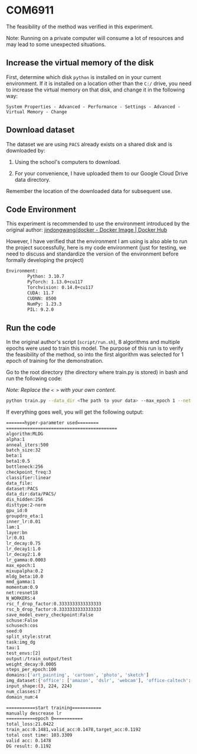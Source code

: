 # COM6911

The feasibility of the method was verified in this experiment.

Note: Running on a private computer will consume a lot of resources and may lead to some unexpected situations.

## Increase the virtual memory of the disk

First, determine which disk `python` is installed on in your current environment. If it is installed on a location other than the `C:/` drive, you need to increase the virtual memory on that disk, and change it in the following way:

`System Properties - Advanced - Performance - Settings - Advanced - Virtual Memory - Change`

## Download dataset

The dataset we are using `PACS` already exists on a shared disk and is downloaded by:

1. Using the school's computers to download.

2. For your convenience, I have uploaded them to our Google Cloud Drive data directory.

Remember the location of the downloaded data for subsequent use.

## Code Environment



This experiment is recommended to use the environment introduced by the original author: [jindongwang/docker - Docker Image | Docker Hub](https://hub.docker.com/r/jindongwang/docker)

However, I have verified that the environment I am using is also able to run the project successfully, here is my code environment (just for testing, we need to discuss and standardize the version of the environment before formally developing the project)

```sh
Environment:
        Python: 3.10.7
        PyTorch: 1.13.0+cu117
        Torchvision: 0.14.0+cu117
        CUDA: 11.7
        CUDNN: 8500
        NumPy: 1.23.3
        PIL: 9.2.0
```

## Run the code

In the original author's script (`script/run.sh`), 8 algorithms and multiple epochs were used to train this model. The purpose of this run is to verify the feasibility of the method, so into the first algorithm was selected for 1 epoch of training for the demonstration.

Go to the root directory (the directory where train.py is stored) in bash and run the following code:

*Note: Replace the `< >` with your own content.*

```sh
python train.py --data_dir <The path to your data> --max_epoch 1 --net resnet18 --task img_dg --output <Output Directory> --test_envs 2 --dataset PACS --algorithm MLDG --mldg_beta 10
```

If everything goes well, you will get the following output:

```sh
=======hyper-parameter used========
==========================================
algorithm:MLDG
alpha:1
anneal_iters:500
batch_size:32
beta:1
beta1:0.5
bottleneck:256
checkpoint_freq:3
classifier:linear
data_file:
dataset:PACS
data_dir:data/PACS/
dis_hidden:256
disttype:2-norm
gpu_id:0
groupdro_eta:1
inner_lr:0.01
lam:1
layer:bn
lr:0.01
lr_decay:0.75
lr_decay1:1.0
lr_decay2:1.0
lr_gamma:0.0003
max_epoch:1
mixupalpha:0.2
mldg_beta:10.0
mmd_gamma:1
momentum:0.9
net:resnet18
N_WORKERS:4
rsc_f_drop_factor:0.3333333333333333
rsc_b_drop_factor:0.3333333333333333
save_model_every_checkpoint:False
schuse:False
schusech:cos
seed:0
split_style:strat
task:img_dg
tau:1
test_envs:[2]
output:/train_output/test
weight_decay:0.0005
steps_per_epoch:100
domains:['art_painting', 'cartoon', 'photo', 'sketch']
img_dataset:{'office': ['amazon', 'dslr', 'webcam'], 'office-caltech': ['amazon', 'dslr', 'webcam', 'caltech'], 'office-home': ['Art', 'Clipart', 'Product', 'Real_World'], 'PACS': ['art_painting', 'cartoon', 'photo', 'sketch'], 'dg5': ['mnist', 'mnist_m', 'svhn', 'syn', 'usps'], 'VLCS': ['Caltech101', 'LabelMe', 'SUN09', 'VOC2007']}
input_shape:(3, 224, 224)
num_classes:7
domain_num:4

===========start training===========
manually descrease lr
===========epoch 0===========
total_loss:21.0422
train_acc:0.1481,valid_acc:0.1478,target_acc:0.1192
total cost time: 103.3309
valid acc: 0.1478
DG result: 0.1192
```